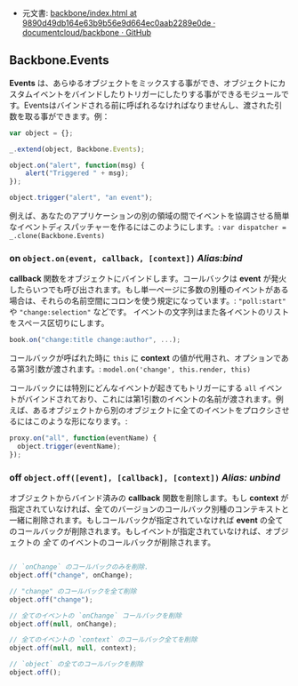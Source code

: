 +  元文書: [backbone/index.html at 9890d49db164e63b9b56e9d664ec0aab2289e0de · documentcloud/backbone · GitHub](https://github.com/documentcloud/backbone/blob/9890d49db164e63b9b56e9d664ec0aab2289e0de/index.html "backbone/index.html at 9890d49db164e63b9b56e9d664ec0aab2289e0de · documentcloud/backbone · GitHub")

## Backbone.Events

**Events** は、あらゆるオブジェクトをミックスする事ができ、オブジェクトにカスタムイベントをバインドしたりトリガーにしたりする事ができるモジュールです。Eventsはバインドされる前に呼ばれるなければなりませんし、渡された引数を取る事ができます。例：

```javascript
var object = {};

_.extend(object, Backbone.Events);

object.on("alert", function(msg) {
    alert("Triggered " + msg);
});

object.trigger("alert", "an event");
```

例えば、あなたのアプリケーションの別の領域の間でイベントを協調させる簡単なイベントディスパッチャーを作るにはこのようにします。: `var dispatcher = _.clone(Backbone.Events)`

### on `object.on(event, callback, [context])` _Alias:bind_

**callback** 関数をオブジェクトにバインドします。コールバックは **event** が発火したらいつでも呼び出されます。もし単一ページに多数の別種のイベントがある場合は、それらの名前空間にコロンを使う規定になっています。: `"poll:start"` や `"change:selection"` などです。
イベントの文字列はまた各イベントのリストをスペース区切りにします。

```javascript
book.on("change:title change:author", ...);
```
コールバックが呼ばれた時に `this` に **context** の値が代用され、オプションである第3引数が渡されます。: `model.on('change', this.render, this)`

コールバックには特別にどんなイベントが起きてもトリガーにする `all` イベントがバインドされており、これには第1引数のイベントの名前が渡されます。例えば、あるオブジェクトから別のオブジェクトに全てのイベントをプロクシさせるにはこのような形になります。:

```javascript
proxy.on("all", function(eventName) {
  object.trigger(eventName);
});
```

### off `object.off([event], [callback], [context])` _Alias: unbind_

オブジェクトからバインド済みの **callback** 関数を削除します。もし **context** が指定されていなければ、全てのバージョンのコールバック別種のコンテキストと一緒に削除されます。もしコールバックが指定されていなければ **event** の全てのコールバックが削除されます。もしイベントが指定されていなければ、オブジェクトの _全て_ のイベントのコールバックが削除されます。

```javascript

// `onChange` のコールバックのみを削除.
object.off("change", onChange);

// "change" のコールバックを全て削除
object.off("change");

// 全てのイベントの `onChange` コールバックを削除
object.off(null, onChange);

// 全てのイベントの `context` のコールバック全てを削除
object.off(null, null, context);

// `object` の全てのコールバックを削除
object.off();
```

